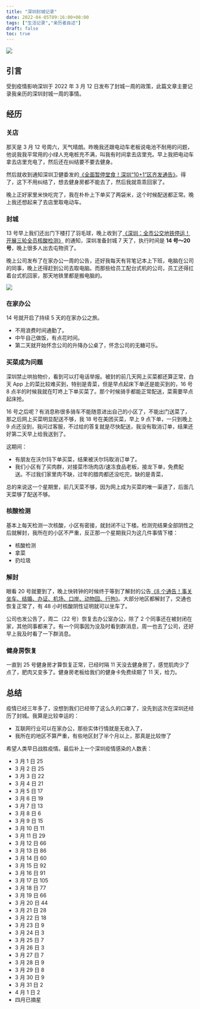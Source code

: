 ```yaml
---
title: "深圳封城记录"
date: 2022-04-05T09:16:00+08:00
tags: ["生活记录","亲历者自述"] 
draft: false
toc: true
---
```


![](https://blog-1251237404.cos.ap-guangzhou.myqcloud.com/20220405Vs9xIg.jpg)

## 引言

受到疫情影响深圳于 2022 年 3 月 12 日发布了封城一周的政策，此篇文章主要记录我亲历的深圳封城一周的事情。

## 经历

### 关店

那天是 3 月 12 号周六，天气晴朗。昨晚我还跟电动车老板说电池不耐用的问题，他说我我平常用的小绿人充电桩充不满，叫我有时间拿去店里充。早上我把电动车拿去店里充电了，然后还在纠结要不要去健身。

<!--more-->

然后就收到通知深圳卫健委发的[《全面暂停堂食！深圳“10+1”区齐发通告》](https://mp.weixin.qq.com/s/s891gg5LjqPt9WqWr50A9w)。得了，这下不用纠结了，想去健身房都不能去了，然后我就乖乖回家了。

晚上正好家里米快吃完了，我在朴朴上下单买了两袋米，这个时候配送都正常。晚上我还想起来了去店里取电动车。


### 封城

13 号早上我们还出门下楼打了羽毛球，晚上收到了[《深圳：全市公交地铁停运！开展三轮全员核酸检测》](https://mp.weixin.qq.com/s/kKnaWSJdXd3Yx5y0Im1llw) 的通知，深圳准备封城 7 天了，执行时间是 **14 号～20 号**，晚上很多人出去屯物资了。

晚上公司发布了在家办公一周的公告，还好我每天有背笔记本上下班，电脑在公司的同事，晚上还得赶到公司去取电脑。而那些给员工配台式机的公司，员工还得扛着台式机回家，那天地铁里都是搬电脑的。

![](https://blog-1251237404.cos.ap-guangzhou.myqcloud.com/20220405ISZAui.jpeg)

### 在家办公

14 号就开启了持续 5 天的在家办公之旅。

- 不用浪费时间通勤了。
- 中午自己做饭，有点花时间。
- 第二天就开始怀念公司的升降办公桌了，怀念公司的无糖可乐。

### 买菜成为问题

深圳禁止哄抬物价，看到可以打电话举报。被封的前几天网上买菜都还算正常，白天 App 上的菜比较难买到，特别是青菜，但是早点起床下单还是能买到的，16 号 8 点半的时候我就在叮咚上下单买菜了。那个时候骑手都能正常配送，菜需要早点起床抢。

16 号之后呢？有消息称很多骑车不能随意进出自己的小区了，不能出门送菜了，那之后网上买菜明显配送不够，我 18 号在美团买菜，早上 9 点下单，一只到晚上 9 点还没到，我问过客服，不过给的答复就是尽快配送，我没有取消订单，结果还好第二天早上给我送到了。

这期间：

- 有朋友在沃尔玛下单买菜，结果被沃尔玛取消订单了。
- 我们小区有了买肉群，对接菜市场肉店/速冻食品老板，接龙下单，免费配送。不过我们家里肉不缺，过年的腊肉都还没吃完，缺的是青菜，

总的来说这一个星期里，前几天菜不够，因为网上成为买菜的唯一渠道了，后面几天菜够了配送不够。

### 核酸检测

基本上每天检测一次核酸，小区有密接，就封闭不让下楼。检测完结果全部阴性之后就解封，我所在的小区不严重，反正那一个星期我只为这几件事情下楼：

- 核酸检测
- 拿菜
- 扔垃圾

### 解封

眼看 20 号就要到了，晚上快转钟的时候终于等到了解封的公告[《8 个通告！事关坐车、结婚、办证、机场、口岸、动物园、行拘》](https://mp.weixin.qq.com/s/U1l56WFiNeMFTgmX8iVQ0w)。大部分地区都解封了，交通也恢复正常了，有 48 小时核酸阴性证明就可以坐车了。

公司也发公告了，周二（22 号）恢复去办公室办公，除了 2 个同事还在被封闭在家，其他同事都来了。有一个同事因为没及时看到群消息，周一也去了公司，还好早上我及时看了一下群消息。

### 健身房恢复

一直到 25 号健身房才算恢复正常，已经时隔 11 天没去健身房了，感觉肌肉少了点了，肥肉又变多了。健身房老板给我们的健身卡免费续期了 11 天，给力。

## 总结

疫情已经三年多了，没想到我们已经带了这么久的口罩了，没先到这次在深圳还经历了封城。我算是比较幸运的：

- 互联网行业可以在家办公，那些实体行情就是无收入了，
- 我所在的地区不算严重，有些地区封了半个月以上，那真是比较惨了

希望人类早日战胜疫情。最后补上一个深圳疫情感染的人数表：

- 3 月 1 日     25
- 3 月 2 日     25
- 3 月 3 日     22
- 3 月 4 日     21
- 3 月 5 日     17
- 3 月 6 日     19
- 3 月 7 日      13
- 3 月 8 日      6
- 3 月 9 日      15 
- 3 月 10 日    11
- 3 月 11 日     29
- 3 月 12 日     66
- 3 月 13 日    86
- 3 月 14 日    60
- 3 月 15 日    92
- 3 月 16 日  91
- 3 月 17 日  105
- 3 月 18 日   77
- 3 月 19 日  66
- 3 月 20 日  44
- 3 月 21 日  28
- 3 月 22 日  18
- 3 月 23 日  9
- 3 月 24 日  3
- 3 月 25 日  7
- 3 月 26 日  3
- 3 月 27 日  7
- 3 月 28 日  9
- 3 月 29 日  8
- 3 月 30 日  9
- 3 月 31 日  2
- 4 月 1 日  2
- 四月已摘星